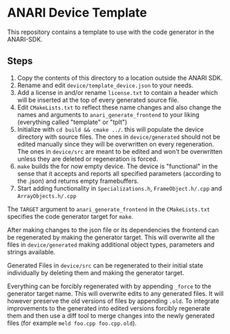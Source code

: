 ANARI Device Template
=====================

This repository contains a template to use with the code generator
in the ANARI-SDK.

## Steps

1. Copy the contents of this directory to a location outside the ANARI SDK.
2. Rename and edit `device/template_device.json` to your needs.
3. Add a license in and/or rename `license.txt` to contain a header which will be inserted at the top of every generated
source file.
4. Edit `CMakeLists.txt` to reflect these name changes and also change the names and arguments to
`anari_generate_frontend` to your liking (everything called "template" or "tplt")
5. Initialize with `cd build && cmake ../`. this will populate the device directory with source files. The ones in
`device/generated` should not be edited manually since they will be overwritten on every regeneration. The ones in
`device/src` are meant to be edited and won't be overwritten unless they are deleted or regeneration is forced.
6. `make` builds the for now empty device. The device is "functional" in the sense that it accepts and reports all
specified parameters (according to the .json) and returns empty framebuffers.
7. Start adding functionality in `Specializations.h`, `FrameObject.h/.cpp` and `ArrayObjects.h/.cpp`

The `TARGET` argument to `anari_generate_frontend` in the `CMakeLists.txt` specifies the code generator target for
`make`.

After making changes to the json file or its dependencies the frontend can be regenerated by making the generator
target. This will overwrite all the files in `device/generated` making additional object types, parameters and strings
available.

Generated Files in `device/src` can be regenerated to their initial state individually by deleting them and making the
generator target.

Everything can be forcibly regenerated with by appending `_force` to the generator target name. This will overwrite
edits to any generated files. It will however preserve the old versions of files by appending `.old`. To integrate
improvements to the generated into edited versions forcibly regenerate them and then use a diff tool to merge changes
into the newly generated files (for example `meld foo.cpp foo.cpp.old`).